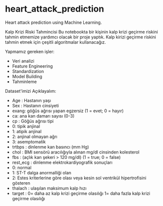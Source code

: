 # heart_attack_prediction
Heart attack prediction using Machine Learning.

Kalp Krizi Riski Tahmincisi
Bu notebookta bir kişinin kalp krizi geçirme riskini tahmin etmemize yardımcı olacak bir proje yaptık.
Kalp kirizi geçirme riskini tahmin etmek için çeşitli algoritmalar kullanacağız.

Yapmamız gereken işler:
* Veri analizi
* Feature Engineering
* Standardization
* Model Building
* Tahminleme

Dataset'imizi Açıklayalım:
* Age : Hastanın yaşı
* Sex : Hastanın cinsiyeti
* exang: göğüs ağrısı yapan egzersiz (1 = evet; 0 = hayır)
* ca: ana kan damarı sayısı (0-3)
* cp : Göğüs ağrısı tipi
* 0: tipik anjinal
* 1: atipik anjinal
* 2: anjinal olmayan ağrı
* 3: asemptomatik
* trtbps : dinlenme kan basıncı (mm Hg)
* chol : BMI sensörü aracılığıyla alınan mg/dl cinsinden kolesterol
* fbs : (açlık kan şekeri > 120 mg/dl) (1 = true; 0 = false)
* rest_ecg : dinlenme elektrokardiyografik sonuçları
* 0: normal
* 1: ST-T dalga anormalliği olan
* 2: Estes kriterlerine göre olası veya kesin sol ventrikül hipertrofisini gösteren
* thalach : ulaşılan maksimum kalp hızı
* target : 0= daha az kalp krizi geçirme olasılığı 1= daha fazla kalp krizi geçirme olasılığı
